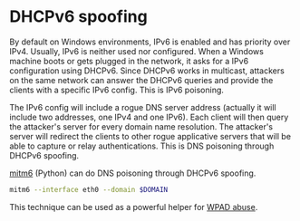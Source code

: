 # DHCPv6 spoofing

By default on Windows environments, IPv6 is enabled and has priority over IPv4. Usually, IPv6 is neither used nor configured. When a Windows machine boots or gets plugged in the network, it asks for a IPv6 configuration using DHCPv6. Since DHCPv6 works in multicast, attackers on the same network can answer the DHCPv6 queries and provide the clients with a specific IPv6 config. This is IPv6 poisoning.

The IPv6 config will include a rogue DNS server address \(actually it will include two addresses, one IPv4 and one IPv6\). Each client will then query the attacker's server for every domain name resolution. The attacker's server will redirect the clients to other rogue applicative servers that will be able to capture or relay authentications. This is DNS poisoning through DHCPv6 spoofing.

[mitm6](https://github.com/fox-it/mitm6) \(Python\) can do DNS poisoning through DHCPv6 spoofing.

```bash
mitm6 --interface eth0 --domain $DOMAIN
```

This technique can be used as a powerful helper for [WPAD abuse](wpad-spoofing.md).

